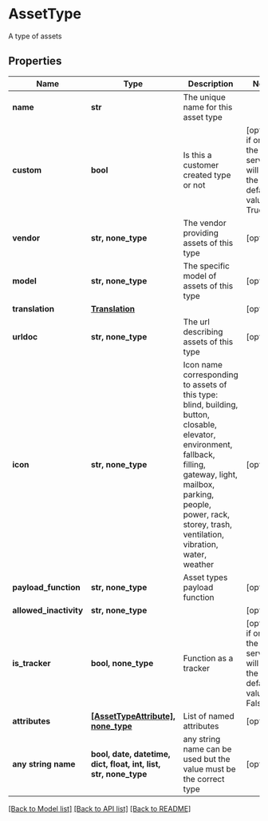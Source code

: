 # AssetType

A type of assets

## Properties
Name | Type | Description | Notes
------------ | ------------- | ------------- | -------------
**name** | **str** | The unique name for this asset type | 
**custom** | **bool** | Is this a customer created type or not | [optional]  if omitted the server will use the default value of True
**vendor** | **str, none_type** | The vendor providing assets of this type | [optional] 
**model** | **str, none_type** | The specific model of assets of this type | [optional] 
**translation** | [**Translation**](Translation.md) |  | [optional] 
**urldoc** | **str, none_type** | The url describing assets of this type | [optional] 
**icon** | **str, none_type** | Icon name corresponding to assets of this type: blind, building, button, closable, elevator, environment, fallback, filling, gateway, light, mailbox, parking, people, power, rack, storey, trash, ventilation, vibration, water, weather | [optional] 
**payload_function** | **str, none_type** | Asset types payload function | [optional] 
**allowed_inactivity** | **str, none_type** |  | [optional] 
**is_tracker** | **bool, none_type** | Function as a tracker | [optional]  if omitted the server will use the default value of False
**attributes** | [**[AssetTypeAttribute], none_type**](AssetTypeAttribute.md) | List of named attributes | [optional] 
**any string name** | **bool, date, datetime, dict, float, int, list, str, none_type** | any string name can be used but the value must be the correct type | [optional]

[[Back to Model list]](../README.md#documentation-for-models) [[Back to API list]](../README.md#documentation-for-api-endpoints) [[Back to README]](../README.md)


